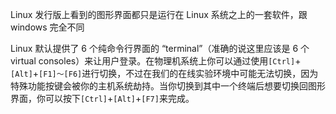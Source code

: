 Linux 发行版上看到的图形界面都只是运行在 Linux 系统之上的一套软件，跟 windows 完全不同

Linux 默认提供了 6 个纯命令行界面的 “terminal”（准确的说这里应该是 6 个 virtual consoles）来让用户登录。在物理机系统上你可以通过使用`[Ctrl]`+`[Alt]`+`[F1]～[F6]`进行切换，不过在我们的在线实验环境中可能无法切换，因为特殊功能按键会被你的主机系统劫持。当你切换到其中一个终端后想要切换回图形界面，你可以按下`[Ctrl]`+`[Alt]`+`[F7]`来完成。





























